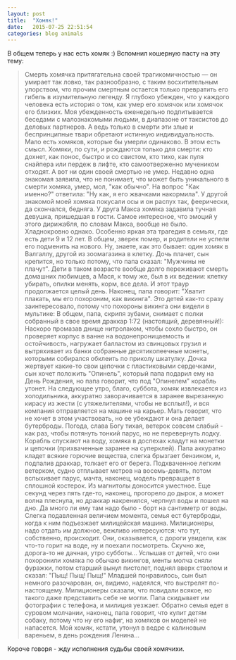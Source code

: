 ```yaml
---
layout: post
title:  "Хомяк!"
date:   2015-07-25 22:51:54
categories: blog animals
---
```



В общем теперь у нас есть хомяк :) Вспомнил кошерную пасту на эту тему:

> Смерть хомячка притягательна своей трагикомичностью — он умирает так ловко, так разнообразно, с таким восхитительным упорством, что прочим смертным остается только превратить его гибель в изумительную легенду. Я глубоко убежден, что у каждого человека есть история о том, как умер его хомячок или хомячок его близких. Моя убежденность еженедельно подпитывается беседами с малознакомыми людьми, в диапазоне от таксистов до деловых партнеров. А ведь только в смерти эти злые и беспринципные твари обретают истинную индивидуальность. Мало есть хомяков, которые бы умерли одинаково. В этом есть смысл. Хомяки, по сути, и рождаются только для смерти: кто дохнет, как понос, быстро и со свистом, кто тихо, как пуля снайпера или пердеж в лифте, кто самоотверженно мучеником отходят. А вот ни один своей смертью не умер. Недавно одна знакомая заявила, что не понимает, что может быть уникального в смерти хомяка, умер, мол, "как обычно". На вопрос "Как именно?" ответила: "Ну как, я его жвачками накормила". У другой знакомой моей хомяка покусали осы и он распух так, феерически, да скончался, бедняга. У друга Макса хомяка задавила тучная девушка, пришедшая в гости. Самое интересное, что эмоций у этого дирижа6ля, по словам Макса, вообще не было. Хладнокровно однако.
> Особенно яркая эта трагедия в семьях, где есть дети 9 и 12 лет. В общем, зверек помер, и родители не успели его подменить на нового. Ну, знаете, как это бывает: один хомяк в Валгаллу, другой из зоомагазина в клетку. Дочь плачет, сын крепится, но только потому, что папа сказал: "Мужчины не плачут". Дети в таком возрасте вообще долго переживают смерть домашних любимцев, а Мася, к тому же, был в их ведении: клетку убирать, опилки менять, корм, все дела. И этот траур продолжается целый день. Наконец, папа говорит: "Хватит плакать, мы его похороним, как викинга". Это детей как-то сразу заинтересовало, потому что похороны викинга они видели в мультике:
> В общем, папа, скрипя зубами, снимает с полки собранный в свое время драккар 1:72 (настоящий, деревянный!):
> Наскоро промазав днище нитролаком, чтобы сохло быстро, он проверяет корпус в ванне на водонепроницаемость и остойчивость, нагружает балластом из свинцовых грузил и вытряхивает из банки собранные десятикопеечные монеты, которыми собирался обклеить по приколу шкатулку. Дочка жертвует какие-то свои цепочки с пластиковыми сердечками, сын хочет положить "Опинель", который папа подарил ему на День Рождения, но папа говорит, что под "Опинелем" корабль утонет. На следующее утро, благо, суббота, хомяк извлекается из холодильника, аккуратно заворачивается в заранее вырезанную кирасу из жести (с утяжелителями, чтобы не всплыл!), и вся компания отправляется на машине на карьер. Мать говорит, что не хочет в этом участвовать, но ее убеждают и она делает бутерброды. Погода, слава Богу тихая, ветерок совсем слабый - как раз, чтобы потянуть тонкий парус, но не перевернуть лодку. Корабль спускают на воду, хомяка в доспехах кладут на монетки и цепочки (прихваченные заранее на суперклей). Папа аккуратно кладет всякие горючие вещества, слегка брызгает бензином, и, подпалив драккар, толкает его от берега. Подхваченное легким ветерком, судно отплывает метров на восемь-девять, потом вспыхивает парус, мачта, наконец, модель превращает в сплошной костерок. Из магнитолы доносится уместное.
> Еще секунд через пять где-то, наконец, прогорело до дырок, а может волна плеснула, но драккар накренился, черпнул воды и пошел на дно. Да много ли ему там надо было - борт на сантиметр от воды.
> Слегка подавленная величием момента, семья ест бутерброды, когда к ним подъезжает милицейская машина. Милиционеры, надо отдать им должное, вежливо интересуются: что тут, собственно, происходит. Они, оказывается, с дороги увидели, как что-то горит на воде, ну и поехали посмотреть. Скучно же, дорога-то не дачная, утро субботы... Услышав от детей, что они похоронили хомяка по обычаю викингов, менты молча сняли фуражки, потом старший вынул пистолет, поднял вверх стволом и сказал: "Пыщ! Пыщ! Пыщ!" Младшей понравилось, сын был немного разочарован, он, видимо, надеялся, что выстрелят по-настоящему. Милиционеры сказали, что повидали всякое, но такого даже представить себе не могли. Папа скидывает им фотографии с телефона, и милиция уезжает.
> Обратно семья едет в суровом молчании, наконец, папа говорит, что купит детям собаку, потому что ну его нафиг, на хомяков он моделей не напасется.
> Мой хомяк, кстати, утонул в ведре с калиновым вареньем, в день рождения Ленина...


Короче говоря - жду исполнения судьбы своей хомячихи.